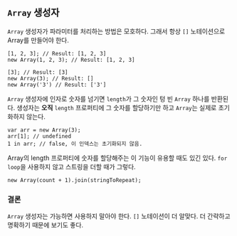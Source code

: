 ## `Array` 생성자

`Array` 생성자가 파라미터를 처리하는 방법은 모호하다. 그래서 항상 `[]` 노테이션으로 Array를 만들어야 한다.

    [1, 2, 3]; // Result: [1, 2, 3]
    new Array(1, 2, 3); // Result: [1, 2, 3]

    [3]; // Result: [3]
    new Array(3); // Result: []
    new Array('3') // Result: ['3']

`Array` 생성자에 인자로 숫자를 넘기면 `length`가 그 숫자인 텅 빈 `Array` 하나를 반환된다. 생성자는 **오직** `length` 프로퍼티에 그 숫자를 할당하기만 하고 `Array`는 실제로 초기화하지 않는다.

    var arr = new Array(3);
    arr[1]; // undefined
    1 in arr; // false, 이 인덱스는 초기화되지 않음.

Array의 length 프로퍼티에 숫자를 할당해주는 이 기능이 유용할 때도 있긴 있다. `for loop`을 사용하지 않고 스트링을 더할 때가 그렇다.

    new Array(count + 1).join(stringToRepeat);

### 결론

`Array` 생성자는 가능하면 사용하지 말아야 한다. `[]` 노테이션이 더 알맞다. 더 간략하고 명확하기 때문에 보기도 좋다.
